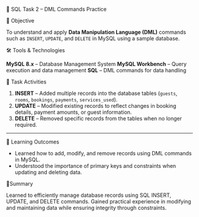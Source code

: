 📌 SQL Task 2 – DML Commands Practice

 🎯 Objective

To understand and apply **Data Manipulation Language (DML)** commands such as `INSERT`, `UPDATE`, and `DELETE` in MySQL using a sample database.

🛠️ Tools & Technologies

 **MySQL 8.x** – Database Management System
 **MySQL Workbench** – Query execution and data management
 **SQL** – DML commands for data handling



📁 Task Activities

1. **INSERT** – Added multiple records into the database tables (`guests`, `rooms`, `bookings`, `payments`, `services_used`).
2. **UPDATE** – Modified existing records to reflect changes in booking details, payment amounts, or guest information.
3. **DELETE** – Removed specific records from the tables when no longer required.

---

📌 Learning Outcomes

* Learned how to add, modify, and remove records using DML commands in MySQL.
* Understood the importance of primary keys and constraints when updating and deleting data.


  
📌Summary 


Learned to efficiently manage database records using SQL INSERT, UPDATE, and DELETE commands.
Gained practical experience in modifying and maintaining data while ensuring integrity through constraints.
